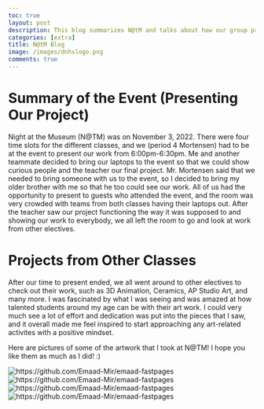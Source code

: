 ```yaml
---
toc: true
layout: post
description: This blog summarizes N@tM and talks about how our group presented our work to fellow students and the teacher. It also goes into a little detail on how we looked at art work from other electives.
categories: [extra]
title: N@tM Blog
image: /images/dnhslogo.png
comments: true
--- 
```


# Summary of the Event (Presenting Our Project)
Night at the Museum (N@TM) was on November 3, 2022. There were four time slots for the different classes, and we (period 4 Mortensen) had to be at the event to present our work from 6:00pm-6:30pm. Me and another teammate decided to bring our laptops to the event so that we could show curious people and the teacher our final project. Mr. Mortensen said that we needed to bring someone with us to the event, so I decided to bring my older brother with me so that he too could see our work. All of us had the opportunity to present to guests who attended the event, and the room was very crowded with teams from both classes having their laptops out. After the teacher saw our project functioning the way it was supposed to and showing our work to everybody, we all left the room to go and look at work from other electives.

# Projects from Other Classes
After our time to present ended, we all went around to other electives to check out their work, such as 3D Animation, Ceramics, AP Studio Art, and many more. I was fascinated by what I was seeing and was amazed at how talented students around my age can be with their art work. I could very much see a lot of effort and dedication was put into the pieces that I saw, and it overall made me feel inspired to start approaching any art-related activites with a positive mindset.

Here are pictures of some of the artwork that I took at N@TM! I hope you like them as much as I did! :)


![]({{site.baseurl}}/images/3dani.jpg "https://github.com/Emaad-Mir/emaad-fastpages")
![]({{site.baseurl}}/images/gumgum.jpg "https://github.com/Emaad-Mir/emaad-fastpages")
![]({{site.baseurl}}/images/multiplehydrants.jpg "https://github.com/Emaad-Mir/emaad-fastpages")
![]({{site.baseurl}}/images/octo.jpg "https://github.com/Emaad-Mir/emaad-fastpages")
